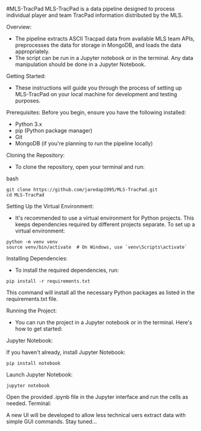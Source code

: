 #MLS-TracPad
MLS-TracPad is a data pipeline designed to process individual player and team TracPad information distributed by the MLS.

Overview: 

- The pipeline extracts ASCII Tracpad data from available MLS team APIs, preprocesses the data for storage in MongoDB, and loads the data appropriately.
- The script can be run in a Jupyter notebook or in the terminal. Any data manipulation should be done in a Jupyter Notebook.
  
Getting Started:
- These instructions will guide you through the process of setting up MLS-TracPad on your local machine for development and testing purposes.

Prerequisites: 
Before you begin, ensure you have the following installed:

- Python 3.x
- pip (Python package manager)
- Git
- MongoDB (if you're planning to run the pipeline locally)
  
Cloning the Repository: 
- To clone the repository, open your terminal and run:

bash
```
git clone https://github.com/jaredap1995/MLS-TracPad.git
cd MLS-TracPad
```


Setting Up the Virtual Environment: 
- It's recommended to use a virtual environment for Python projects. This keeps dependencies required by different projects separate. To set up a virtual environment:


```
python -m venv venv
source venv/bin/activate  # On Windows, use `venv\Scripts\activate`
```

Installing Dependencies:
- To install the required dependencies, run:


```
pip install -r requirements.txt
```

This command will install all the necessary Python packages as listed in the requirements.txt file.

Running the Project: 
- You can run the project in a Jupyter notebook or in the terminal. Here's how to get started:

Jupyter Notebook:

If you haven't already, install Jupyter Notebook:
```
pip install notebook
```
Launch Jupyter Notebook:

```
jupyter notebook
```
Open the provided .ipynb file in the Jupyter interface and run the cells as needed.
Terminal:

A new UI will be developed to allow less technical uers extract data with simple GUI commands. Stay tuned...
